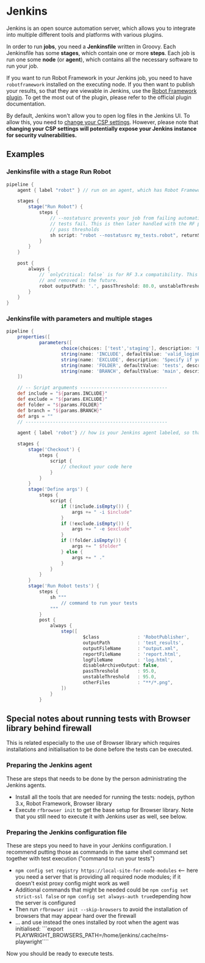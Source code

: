 # Jenkins       

Jenkins is an open source automation server, which allows you to integrate into
multiple different tools and platforms with various plugins.

In order to run **jobs**, you need a **Jenkinsfile** written in Groovy. Each Jenkinsfile has some
**stages**, which contain one or more **steps**. Each job is run one some **node**
(or **agent**), which contains all the necessary software to run your job.

If you want to run Robot Framework in your Jenkins job, you need to have `robotframework` installed
on the executing node. If you then want to publish your results, so that they are viewable
in Jenkins, use the [Robot Framework plugin](https://plugins.jenkins.io/robot/). To get the most
out of the plugin, please refer to the official plugin documentation.

By default, Jenkins won't allow you to open log files in the Jenkins UI. To allow this, you need
to [change your CSP settings](https://plugins.jenkins.io/robot/#plugin-content-log-file-not-showing-properly).
However, please note that **changing your CSP settings will potentially expose your Jenkins instance
for security vulnerabilities.**

## Examples

### Jenkinsfile with a stage **Run Robot**

```groovy
pipeline {
    agent { label "robot" } // run on an agent, which has Robot Framework installed

    stages {
        stage("Run Robot") {
            steps {
                // --nostatusrc prevents your job from failing automatically if any
                // tests fail. This is then later handled with the RF plugin with
                // pass thresholds
                sh script: "robot --nostatusrc my_tests.robot", returnStatus: true
            }
        }
    }

    post {
        always {
            // `onlyCritical: false` is for RF 3.x compatibility. This will be deprecated
            // and removed in the future.
            robot outputPath: '.', passThreshold: 80.0, unstableThreshold: 70.0, onlyCritical: false
        }
    }
}
```

###  Jenkinsfile with parameters and multiple stages 

```groovy
pipeline {
    properties([
            parameters([
                    choice(choices: ['test','staging'], description: 'Environment to run the tests against', name: 'environment'),
                    string(name: 'INCLUDE', defaultValue: 'valid_loginORinvalid_login', description: 'Specify which tags you want to run (e.g. valid_login)'),
                    string(name: 'EXCLUDE', description: 'Specify if you want to exclude tests by category tags'),
                    string(name: 'FOLDER', defaultValue: 'tests', description: 'Specify the folder for tests (e.g. . for current dir'),
                    string(name: 'BRANCH', defaultValue: 'main', description: 'Specify the branch for tests (e.g. main')
    ])

    // -- Script arguments --------------------------------
    def include = "${params.INCLUDE}"
    def exclude = "${params.EXCLUDE}"
    def folder = "${params.FOLDER}"
    def branch = "${params.BRANCH}"
    def args = ""
    // ----------------------------------------------------

    agent { label 'robot'} // how is your Jenkins agent labeled, so that right kind of agent is used for execution

    stages {
        stage('Checkout') {
            steps {
                script {
                    // checkout your code here 
                }
            }
        }
        stage('Define args') {
            steps {
                script {
                    if (!include.isEmpty()) {
                        args += " -i $include"
                    }
                    if (!exclude.isEmpty()) {
                        args += " -e $exclude"
                    }
                    if (!folder.isEmpty()) {
                        args += " $folder"
                    } else {
                        args += " ."
                    }
                }
            }
        }
        stage('Run Robot tests') {
            steps {
                sh """
                    // command to run your tests
                """
            }
            post {
                always {
                    step([
                            $class              : 'RobotPublisher',
                            outputPath          : 'test_results',
                            outputFileName      : "output.xml",
                            reportFileName      : 'report.html',
                            logFileName         : 'log.html',
                            disableArchiveOutput: false,
                            passThreshold       : 95.0,
                            unstableThreshold   : 95.0,
                            otherFiles          : "**/*.png",
                    ])
                }
            }
```   

## Special notes about running tests with Browser library behind firewall

This is related especially to the use of Browser library which requires installations and initialisation to be done before the tests can be executed.

### Preparing the Jenkins agent

These are steps that needs to be done by the person administrating the Jenkins agents.
- Install all the tools that are needed for running the tests: nodejs, python 3.x, Robot Framework, Browser library
- Execute ```rfbrowser init``` to get the base setup for Browser library. Note that you still need to execute it with Jenkins user as well, see below.

### Preparing the Jenkins configuration file

These are steps you need to have in your Jenkins configuration. I recommend putting those as commands in the same shell command set together with test execution ("command to run your tests")
- ```npm config set registry https://local-site-for-node-modules``` <-- here you need a server that is providing all required node modules; if it doesn't exist proxy config might work as well
- Additional commands that might be needed could be ```npm config set strict-ssl false``` or ```npm config set always-auth true```depending how the server is configured
- Then run ```rfbrowser init --skip-browsers``` to avoid the installation of browsers that may appear hard over the firewall
- ... and use instead the ones installed by root when the agent was initialised: ```export PLAYWRIGHT_BROWSERS_PATH=/home/jenkins/.cache/ms-playwright````

Now you should be ready to execute tests.
